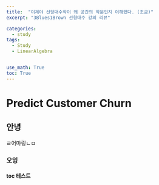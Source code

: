 ```yaml
---
title:  "이제야 선형대수학이 왜 공간의 학문인지 이해했다. (조금)"
excerpt: "3Blues1Brown 선형대수 강의 리뷰"

categories:
  - study
tags:
  - Study
  - LinearAlgebra


use_math: True
toc: True
---
```

# Predict Customer Churn
## 안녕
ㄹ어마링ㄴㅁ
### 오잉

#### toc 테스트
